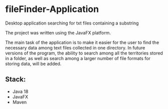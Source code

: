 # fileFinder-Application
Desktop application searching for txt files containing a substring

The project was written using the JavaFX platform. 

The main task of the application is to make it easier for the user to find the necessary data among text files collected in one directory. 
In future versions of the program, the ability to search among all the territories stored in a folder, as well as search among a larger number of file formats for storing data, will be added.

## Stack:
- Java 18
- JavaFX
- Maven
